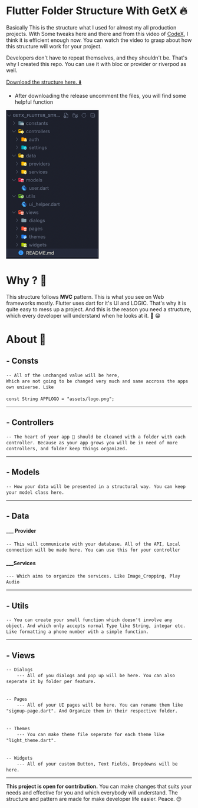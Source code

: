 # Flutter Folder Structure With GetX 🔥

Basically This is the structure what I used for almost my all production projects. With Some tweaks here and there and from this video of <a href="https://www.youtube.com/watch?v=IMvi7XthGvY">CodeX</a>, I think it is efficient enough now. You can watch the video to grasp about how this structure will work for your project.

Developers don't have to repeat themselves, and they shouldn't be. That's why I created this repo. You can use it with bloc or provider or riverpod as well.

<a href="https://github.com/abdulmominsakib/getx_flutter_structure/releases/tag/1.0"> Download the structure here. ⬇️ </a>

* After downloading the release uncomment the files, you will find some helpful function

<img src="screenshot.png">

# Why ? 🤔

This structure follows <b>MVC</b> pattern. This is what you see on Web frameworks mostly. Flutter uses dart for it's UI and LOGIC. That's why it is quite easy to mess up a project. And this is the reason you need a structure, which every developer will understand when he looks at it. 🚀 😁

# About 📖

## - Consts

    -- All of the unchanged value will be here,
    Which are not going to be changed very much and same accross the apps own universe. Like

    const String APPLOGO = "assets/logo.png";

<hr>

## - Controllers

    -- The heart of your app 💙 should be cleaned with a folder with each controller. Because as your app grows you will be in need of more controllers, and folder keep things organized.

<hr>

## - Models

    -- How your data will be presented in a structural way. You can keep your model class here.

<hr>

## - Data 

#### ___ Provider
    -- This will communicate with your database. All of the API, Local connection will be made here. You can use this for your controller

#### ___Services

    --- Which aims to organize the services. Like Image_Cropping, Play Audio

<hr>

## - Utils

    -- You can create your small function which doesn't involve any object. And which only accepts normal Type like String, integar etc. Like formatting a phone number with a simple function.

<hr>

## - Views

    -- Dialogs
        --- All of you dialogs and pop up will be here. You can also seperate it by folder per feature.


    -- Pages
        --- All of your UI pages will be here. You can rename them like "signup-page.dart". And Organize them in their respective folder.


    -- Themes
        --- You can make theme file seperate for each theme like "light_theme.dart".


    -- Widgets
        --- All of your custom Button, Text Fields, Dropdowns will be here.

<hr>

<b>This project is open for contribution.</b> You can make changes that suits your needs and effective for you and which everybody will understand. The structure and pattern are made for make developer life easier. Peace. 😊
